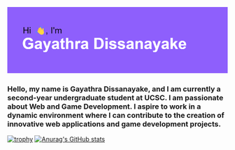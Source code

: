 [![MasterHead](https://github.com/ItsAeox/ItsAeox/blob/main/download.png)](https://github.com/ItsAeox)
### Hello, my name is Gayathra Dissanayake, and I am currently a second-year undergraduate student at UCSC. I am passionate about Web and Game Development. I aspire to work in a dynamic environment where I can contribute to the creation of innovative web applications and game development projects.


[![trophy](https://github-profile-trophy.vercel.app/?username=ItsAeox&theme=onedark)](https://github.com/ryo-ma/github-profile-trophy)
[![Anurag's GitHub stats](https://github-readme-stats.vercel.app/api?username=ItsAeox&show_icons=true&theme=radical)](https://github.com/anuraghazra/github-readme-stats)
